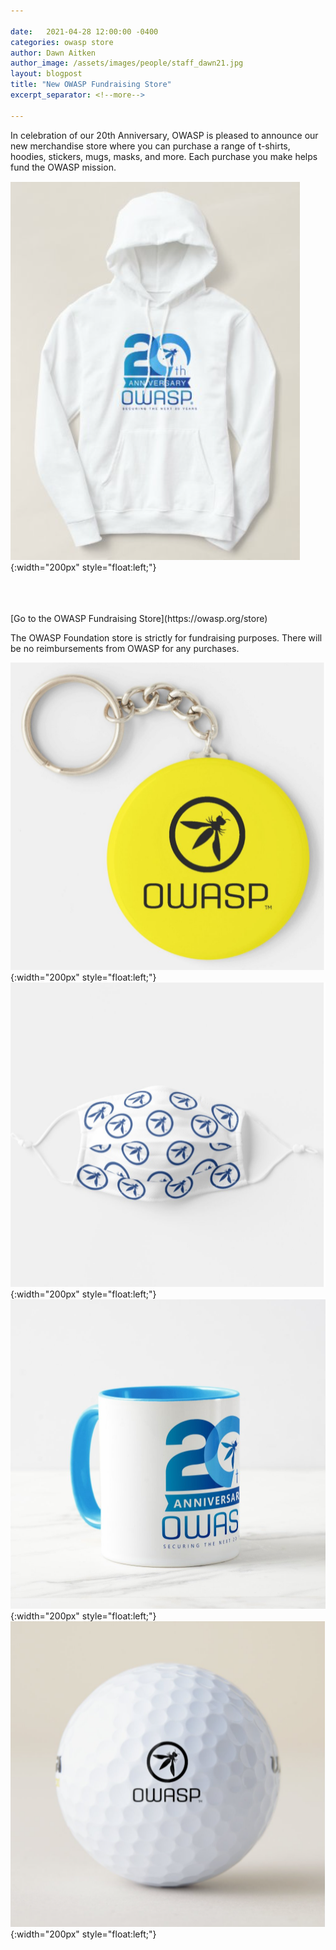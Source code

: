 ```yaml
---

date:   2021-04-28 12:00:00 -0400
categories: owasp store 
author: Dawn Aitken 
author_image: /assets/images/people/staff_dawn21.jpg
layout: blogpost
title: "New OWASP Fundraising Store"
excerpt_separator: <!--more-->

---
```



In celebration of our 20th Anniversary, OWASP is pleased to announce our new merchandise store where you can purchase a range of t-shirts, hoodies, stickers, mugs, masks, and more. Each purchase you make helps fund the OWASP mission.  

![20th sweatshirt](/assets/images/content/Sweatshirtimage.png){:width="200px" style="float:left;"}

<br>
<br>
<br>
[Go to the OWASP Fundraising Store](https://owasp.org/store)

The OWASP Foundation store is strictly for fundraising purposes.  There will be no reimbursements from OWASP for any purchases.  

<!--more-->

![owasp keychain](/assets/images/content/owaspkeychain.png){:width="200px" style="float:left;"}
![owasp face mask](/assets/images/content/owaspfacemask.png){:width="200px" style="float:left;"}
![20th mug](/assets/images/content/20thmug.png){:width="200px" style="float:left;"}
![Owasp golf ball](/assets/images/content/owaspgolfball.png){:width="200px" style="float:left;"}

